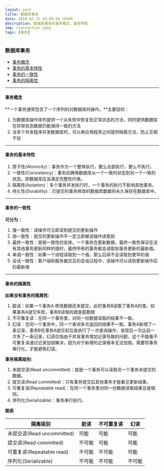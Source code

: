 ```yaml
---
layout: post
title: 数据库事务
date: 2018-02-25 16:49:20 +0300
description: 数据库事务的基本概念，基本特性
img: transaction.jpeg
tags: [事务]
---
```


### 数据库事务

- [事务概念](#事务概念)
- [事务的基本特性](#事务的基本特性)
- [事务的一致性](#事务的一致性)
- [事务的隔离性](#事务的隔离性)

---
#### 事务概念
**一个事务通常包含了一个序列的对数据库的操作。**主要目的：
1. 为数据库操作序列提供一个从失败中恢复到正常状态的方法，同时提供数据库在异常状态数据仍能保持一致的方法
2. 当多个并发程序并发数据库时，可以再应用程序之间提供隔离方法，防止互相干扰

---
#### 事务的基本特性
 1. 原子性(Atomicity)：事务作为一个整体执行，要么全部执行，要么不执行。
 2. 一致性(Consistency)：事务应确保数据库从一个一致的状态到另一个一致的状态。即数据库应该满足完整性约束。
 3. 隔离性(Isolation)：多个事务并发执行时，一个事务的执行不影响其他事务。
 4. 持久性(Durability)：已提交的事务修改的数据库数据将永久保存在数据库中。

---
#### 事务的一致性
**可分为：**
1. 强一致性：读操作可立即读到提交的更新操作
2. 弱一致性：提交的更新操作不一定立即被读操作读取到
3. 最终一致性：是弱一致性的变体。一个事务在更新数据，最终一致性保证在没有其他事务更新同样的值时，最终所有的事务都会读取到事务更新的最新值。
4. 单调一致性：如果一个进程读取到一个值，那么后续不会读取到更早的值
5. 会话一致性：客户端和服务器交互的会话过程中，读操作可以读到更新操作后的最新值


---
#### 事务的隔离性

 **如果没有事务的隔离性:**

1. 脏读：如果一个事务A 修改数据还未提交，此时事务B读取了事务A的值，如果事务A提交失败，事务B读取的就是脏数据
2. 不可重复读：在同一个事务里，对同一份数据读取的结果不一致。
3. 幻读：在同一个事务中，同一个查询多次返回的结果不一致。事务A新增了一条记录，事务B在事务A提交前后各执行了一次查询操作，发现后一次比前一次多了一条记录。幻读仅指由于并发事务增加记录导致的问题，这个不能像不可重复读通过记录加锁解决，因为对于新增的记录根本无法加锁。需要将事务串行化，才能避免幻读。

**事务隔离级别:**

1. 未提交读(Read uncommitted)：就是一个事务可以读取另一个事务未提交的数据。
2. 提交读(Read committed)：只有事务提交后其他事务才能看见更新结果。
3. 可重复读(Repeatable read)：在同一个事务里对同一份数据读取结果总是相同。
4. 序列化(Serializable)：事务串行执行。

**图表**

| 隔离级别 | 脏读 | 不可重复读 | 幻读 |
|-|-|-|-|
|未提交读(Read uncommitted)|可能|可能|可能|
|提交读(Read committed)|不可能|可能|可能|
|可重复读(Repeatable read)|不可能|不可能|可能|
|序列化(Serializable)|不可能|不可能|不可能|